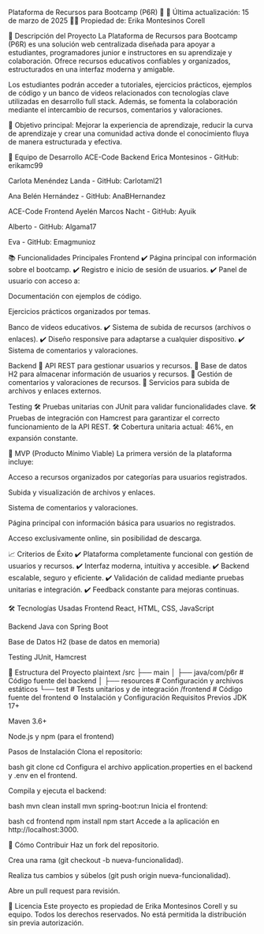 Plataforma de Recursos para Bootcamp (P6R) 🚀
📅 Última actualización: 15 de marzo de 2025 👩‍💻 Propiedad de: Erika Montesinos Corell

🌟 Descripción del Proyecto
La Plataforma de Recursos para Bootcamp (P6R) es una solución web centralizada diseñada para apoyar a estudiantes, programadores junior e instructores en su aprendizaje y colaboración. Ofrece recursos educativos confiables y organizados, estructurados en una interfaz moderna y amigable.

Los estudiantes podrán acceder a tutoriales, ejercicios prácticos, ejemplos de código y un banco de videos relacionados con tecnologías clave utilizadas en desarrollo full stack. Además, se fomenta la colaboración mediante el intercambio de recursos, comentarios y valoraciones.

🎯 Objetivo principal: Mejorar la experiencia de aprendizaje, reducir la curva de aprendizaje y crear una comunidad activa donde el conocimiento fluya de manera estructurada y efectiva.

👥 Equipo de Desarrollo
ACE-Code Backend
Erica Montesinos - GitHub: erikamc99

Carlota Menéndez Landa - GitHub: Carlotaml21

Ana Belén Hernández - GitHub: AnaBHernandez

ACE-Code Frontend
Ayelén Marcos Nacht - GitHub: Ayuik

Alberto - GitHub: Algama17

Eva - GitHub: Emagmunioz

📚 Funcionalidades Principales
Frontend
✔️ Página principal con información sobre el bootcamp. ✔️ Registro e inicio de sesión de usuarios. ✔️ Panel de usuario con acceso a:

Documentación con ejemplos de código.

Ejercicios prácticos organizados por temas.

Banco de videos educativos. ✔️ Sistema de subida de recursos (archivos o enlaces). ✔️ Diseño responsive para adaptarse a cualquier dispositivo. ✔️ Sistema de comentarios y valoraciones.

Backend
🔹 API REST para gestionar usuarios y recursos. 🔹 Base de datos H2 para almacenar información de usuarios y recursos. 🔹 Gestión de comentarios y valoraciones de recursos. 🔹 Servicios para subida de archivos y enlaces externos.

Testing
🛠️ Pruebas unitarias con JUnit para validar funcionalidades clave. 🛠️ Pruebas de integración con Hamcrest para garantizar el correcto funcionamiento de la API REST. 🛠️ Cobertura unitaria actual: 46%, en expansión constante.

🔑 MVP (Producto Mínimo Viable)
La primera versión de la plataforma incluye:

Acceso a recursos organizados por categorías para usuarios registrados.

Subida y visualización de archivos y enlaces.

Sistema de comentarios y valoraciones.

Página principal con información básica para usuarios no registrados.

Acceso exclusivamente online, sin posibilidad de descarga.

📈 Criterios de Éxito
✔️ Plataforma completamente funcional con gestión de usuarios y recursos. ✔️ Interfaz moderna, intuitiva y accesible. ✔️ Backend escalable, seguro y eficiente. ✔️ Validación de calidad mediante pruebas unitarias e integración. ✔️ Feedback constante para mejoras continuas.

🛠️ Tecnologías Usadas
Frontend
React, HTML, CSS, JavaScript

Backend
Java con Spring Boot

Base de Datos
H2 (base de datos en memoria)

Testing
JUnit, Hamcrest

📂 Estructura del Proyecto
plaintext
/src
  ├── main
  │   ├── java/com/p6r           # Código fuente del backend
  │   ├── resources              # Configuración y archivos estáticos
  └── test                       # Tests unitarios y de integración
/frontend                        # Código fuente del frontend
⚙️ Instalación y Configuración
Requisitos Previos
JDK 17+

Maven 3.6+

Node.js y npm (para el frontend)

Pasos de Instalación
Clona el repositorio:

bash
git clone <URL-DEL-REPOSITORIO>
cd <NOMBRE-DEL-REPOSITORIO>
Configura el archivo application.properties en el backend y .env en el frontend.

Compila y ejecuta el backend:

bash
mvn clean install
mvn spring-boot:run
Inicia el frontend:

bash
cd frontend
npm install
npm start
Accede a la aplicación en http://localhost:3000.

🤝 Cómo Contribuir
Haz un fork del repositorio.

Crea una rama (git checkout -b nueva-funcionalidad).

Realiza tus cambios y súbelos (git push origin nueva-funcionalidad).

Abre un pull request para revisión.

📝 Licencia
Este proyecto es propiedad de Erika Montesinos Corell y su equipo. Todos los derechos reservados. No está permitida la distribución sin previa autorización.